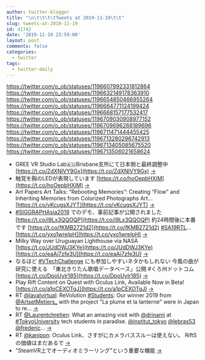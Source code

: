 ```yaml
---
author: twitter-blogger
title: "\n\t\t\t\tTweets at 2019-11-19\t\t"
slug: tweets-at-2019-11-19
id: 41742
date: '2019-11-19 23:59:00'
layout: post
comments: false
categories:
  - twitter
tags:
  - twitter-daily
---
```


https://twitter.com/o_ob/statuses/1196607992331812864 https://twitter.com/o_ob/statuses/1196632149178363910 https://twitter.com/o_ob/statuses/1196654850466955264 https://twitter.com/o_ob/statuses/1196664771124199424 https://twitter.com/o_ob/statuses/1196668157177532417 https://twitter.com/o_ob/statuses/1196709030908977152 https://twitter.com/o_ob/statuses/1196709696268189696 https://twitter.com/o_ob/statuses/1196711471444455425 https://twitter.com/o_ob/statuses/1196713280296742913 https://twitter.com/o_ob/statuses/1196713405085675520 https://twitter.com/o_ob/statuses/1196713506021658624  

*   GREE VR Studio Lab🇦🇺Brisbane支所にて日本側と最終調整中 [https://t.co/ZdXNlVY9Gx](https://t.co/ZdXNlVY9Gx) [->](https://twitter.com/o_ob/statuses/1196607992331812864)
*   触覚を胸のLEDが表現しています [https://t.co/hoOepbHXiM](https://t.co/hoOepbHXiM) [->](https://twitter.com/o_ob/statuses/1196632149178363910)
*   Art Papers Art Talks: “Rebooting Memories”: Creating “Flow” and Inheriting Memories from Colorized Photographs Art… [https://t.co/vKcugsXJYT](https://t.co/vKcugsXJYT) [->](https://twitter.com/o_ob/statuses/1196654850466955264)
*   [#SIGGRAPHAsia2019](https://twitter.com/search?q=%23SIGGRAPHAsia2019&src=hash) でのデモ、事前記事が公開されました [https://t.co/i9Lx3QQOQP](https://t.co/i9Lx3QQOQP) 約24時間後に本番です [https://t.co/fKMB2721d2](https://t.co/fKMB2721d2) [#SA19RTL](https://twitter.com/search?q=%23SA19RTL&src=hash)… [https://t.co/yxo1wreIpH](https://t.co/yxo1wreIpH) [->](https://twitter.com/o_ob/statuses/1196664771124199424)
*   Milky Way over Uruguayan Lighthouse via NASA [https://t.co/JUdDWJ3KYe](https://t.co/JUdDWJ3KYe) [https://t.co/eaAi7zfe3U](https://t.co/eaAi7zfe3U) [->](https://twitter.com/o_ob/statuses/1196668157177532417)
*   なるほど [#VTechChallenge](https://twitter.com/search?q=%23VTechChallenge&src=hash) にも参加しやすいネタかもしれない 今風の曲が研究に使える　「東北きりたん歌唱データベース」公開 #くろ州ドットコム [https://t.co/DpoUylr185](https://t.co/DpoUylr185) [->](https://twitter.com/o_ob/statuses/1196709030908977152)
*   Play Rift Content on Quest with Oculus Link, Available Now in Beta! [https://t.co/a1pCEXOTgJ](https://t.co/a1pCEXOTgJ) [->](https://twitter.com/o_ob/statuses/1196709696268189696)
*   RT [@lavalvirtual](https://twitter.com/lavalvirtual): ReVolution [#Students](https://twitter.com/search?q=%23Students&src=hash): Our winner 2019 from [@ArtsetMetiers_](https://twitter.com/ArtsetMetiers_) with the project "La plume et la lanterne" were in Japan to re… [->](https://twitter.com/o_ob/statuses/1196711471444455425)
*   RT [@Laurentchretien](https://twitter.com/Laurentchretien): What an amazing visit with [@drinami](https://twitter.com/drinami) at [#TokyoUniversity](https://twitter.com/search?q=%23TokyoUniversity&src=hash) tech students in paradise. [@institut_tokyo](https://twitter.com/institut_tokyo) [@lebras53](https://twitter.com/lebras53) [@frederic](https://twitter.com/frederic)… [->](https://twitter.com/o_ob/statuses/1196713280296742913)
*   RT [@kanipon](https://twitter.com/kanipon): Oculus Link、さすがにカメラバススルーは使えない。 RiftSの価値はまだあるで [->](https://twitter.com/o_ob/statuses/1196713405085675520)
*   ”SteamVR上でオーディオミラーリング”という重要な機能 [->](https://twitter.com/o_ob/statuses/1196713506021658624)